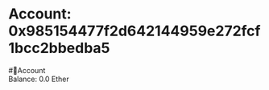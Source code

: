 
Account: 0x985154477f2d642144959e272fcf1bcc2bbedba5
===================================================
  
#📜Account  
Balance: 0.0 Ether